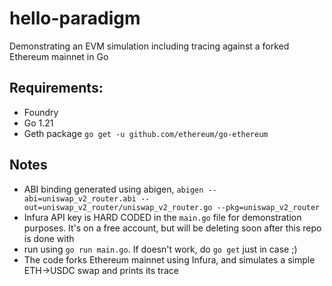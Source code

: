 # hello-paradigm
Demonstrating an EVM simulation including tracing against a forked Ethereum mainnet in Go

## Requirements:
- Foundry
- Go 1.21
- Geth package `go get -u github.com/ethereum/go-ethereum`

## Notes
- ABI binding generated using abigen, `abigen --abi=uniswap_v2_router.abi --out=uniswap_v2_router/uniswap_v2_router.go --pkg=uniswap_v2_router` 
- Infura API key is HARD CODED in the `main.go` file for demonstration purposes. It's on a free account, but will be deleting soon after this repo is done with
- run using `go run main.go`. If doesn't work, do `go get` just in case ;)
- The code forks Ethereum mainnet using Infura, and simulates a simple ETH->USDC swap and prints its trace